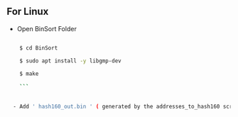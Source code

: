 ## For Linux
- Open BinSort Folder
```sh

    $ cd BinSort 

    $ sudo apt install -y libgmp-dev
    
    $ make
    
    ```

  
  - Add ' hash160_out.bin ' ( generated by the addresses_to_hash160 script ), for sorting
